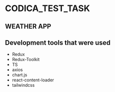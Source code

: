 # CODICA_TEST_TASK

## WEATHER APP

## Development tools that were used

- Redux
- Redux-Toolkit
- TS
- axios
- chart.js
- react-content-loader
- tailwindcss
